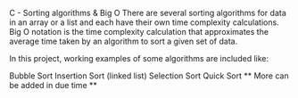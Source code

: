 C - Sorting algorithms & Big O
There are several sorting algorithms for data in an array or a list and each have their own time complexity calculations. Big O notation is the time complexity calculation that approximates the average time taken by an algorithm to sort a given set of data.

In this project, working examples of some algorithms are included like:

Bubble Sort
Insertion Sort (linked list)
Selection Sort
Quick Sort
** More can be added in due time **
